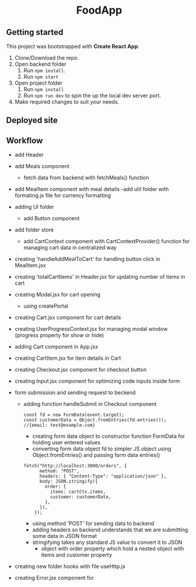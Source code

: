 <h1 align="center">FoodApp</h1>

## Getting started

This project was bootstrapped with **Create React App**.

1. Clone/Download the repo.
2. Open backend folder
   1. Run `npm install`.
   2. Run `npm start`
3. Open project folder
   1. Run `npm install`
   2. Run `npm run dev` to spin the up the local dev server port.
4. Make required changes to suit your needs.

## Deployed site

## Workflow

- add Header
- add Meals component
  - fetch data from backend with fetchMeals() function
- add MealItem component with meal details
  -add util folder with formating.js file for currency formatting
- adding UI folder
  - add Button component
- add folder store
  - add CartContext component with CartContextProvider() function for managing cart data in centralized way
- creating 'handleAddMealToCart' for handling button click in MealItem.jsx
- creating 'totalCartItems' in Header.jsx for updating number of items in cart
- creating Modal.jsx for cart opening
  - using createPortal
- creating Cart.jsx component for cart details
- creating UserProgressContext.jsx for managing modal window (progress property for show or hide)
- adding Cart component in App.jsx
- creating CartItem.jsx for item details in Cart
- creating Checkout.jsx component for checkout button
- creating Input.jsx component for optimizing code inputs inside form
- form submission and sending request to beckend

  - adding function handleSubmit in Checkout component

    ```
    const fd = new FormData(event.target);
    const customerData = Object.fromEntries(fd.entries()); //{email: test@example.com}
    ```

    - creating form data object to constructor function FormData for holding user entered values
    - converting form data object fd to simpler JS object using Object.fromEntries() and passing form data entries()

    ```
    fetch("http://localhost:3000/orders", {
          method: "POST",
          headers: { "Content-Type": "application/json" },
          body: JSON.stringify({
            order: {
              items: cartCtx.items,
              customer: customerData,
            },
          }),
        });
    ```

    - using method 'POST' for sending data to backend
    - adding headers so backend understands that we are submitting some data in JSON format
    - stringifying takes any standard JS value to convert it to JSON
      - object with order property which hold a nested object with items and customer property

- creating new folder hooks with file useHttp.js
- creating Error.jsx component for
